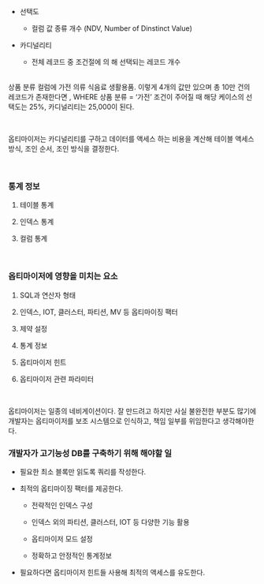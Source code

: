 - 선택도

	- 컬럼 값 종류 개수 (NDV, Number of Dinstinct Value)

- 카디널리티

	- 전체 레코드 중 조건절에 의 해 선택되는 레코드 개수

	<br/>

상품 분류 컬럼에 가전 의류 식음료 생활용품. 이렇게 4개의 값만 있으며 총 10만 건의 레코드가 존재한다면 , WHERE 상품 분류 = ‘가전’  조건이 주어질 때 해당 케이스의 선택도는 25%, 카디널리티는 25,000이 된다.

<br/>

옵티마이저는 카디널리티를 구하고 데이터를 액세스 하는 비용을 계산해 테이블 액세스 방식, 조인 순서, 조인 방식을 결정한다.

<br/>

### 통계 정보

1. 테이블 통계

1. 인덱스 통계

1. 컬럼 통계

<br/>

### 옵티마이저에 영향을 미치는 요소

1. SQL과 연산자 형태

1. 인덱스, IOT, 클러스터, 파티션, MV 등 옵티마이징 팩터

1. 제약 설정

1. 통계 정보

1. 옵티마이저 힌트

1. 옵티마이저 관련 파라미터

<br/>

옵티마이저는 일종의 네비게이션이다. 잘 만드려고 하지만 사실 불완전한 부분도 많기에 개발자는 옵티마이저를 보조 시스템으로 인식하고, 책임 일부를 위임한다고 생각해야한다.

### 개발자가 고기능성 DB를 구축하기 위해 해야할 일

- 필요한 최소 블록만 읽도록 쿼리를 작성한다.

- 최적의 옵티마이징 팩터를 제공한다.

	- 전략적인 인덱스 구성

	- 인덱스 외의 파티션, 클러스터, IOT 등 다양한 기능 활용

	- 옵티마이저 모드 설정

	- 정확하고 안정적인 통계정보

- 필요하다면 옵티마이저 힌트들 사용해 최적의 액세스를 유도한다.

